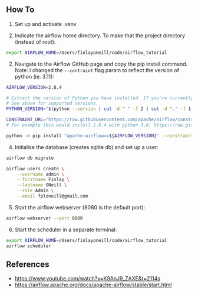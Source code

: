 ## How To

1. Set up and activate .venv

2. Indicate the airflow home directory. To make that the project directory (instead of root): 
```bash
export AIRFLOW_HOME=/Users/finlayoneill/code/airflow_tutorial
```

2. Navigate to the Airflow GitHub page and copy the pip install command. Note: I changed the `--contraint` flag param to reflect the version of python (ie. 3.11): 
```bash
AIRFLOW_VERSION=2.8.4

# Extract the version of Python you have installed. If you're currently using a Python version that is not supported by Airflow, you may want to set this manually.
# See above for supported versions.
PYTHON_VERSION="$(python --version | cut -d " " -f 2 | cut -d "." -f 1-2)"

CONSTRAINT_URL="https://raw.githubusercontent.com/apache/airflow/constraints-${AIRFLOW_VERSION}/constraints-${PYTHON_VERSION}.txt"
# For example this would install 2.8.4 with python 3.8: https://raw.githubusercontent.com/apache/airflow/constraints-2.8.4/constraints-3.8.txt

python -m pip install "apache-airflow==${AIRFLOW_VERSION}" --constraint "${CONSTRAINT_URL}"
```


4. Initialise the database (creates sqlite db) and set up a user: 
```bash
airflow db migrate

airflow users create \
    --username admin \
    --firstname Finlay \
    --lastname ONeill \
    --role Admin \
    --email fploneill@gmail.com

```

5. Start the airflow webserver (8080 is the default port):  
```bash
airflow webserver --port 8080
```

6. Start the scheduler in a separate terminal: 
```bash
export AIRFLOW_HOME=/Users/finlayoneill/code/airflow_tutorial
airflow scheduler
```

## References
- https://www.youtube.com/watch?v=K9AnJ9_ZAXE&t=2114s
- https://airflow.apache.org/docs/apache-airflow/stable/start.html
